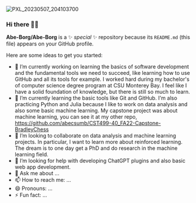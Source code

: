 
![PXL_20230507_204103700](https://github.com/Abe-Borg/Abe-Borg/assets/3855478/59a8e7e9-f7c9-4ddc-a6db-654c8a3e1eb3)

### Hi there 👋😀

**Abe-Borg/Abe-Borg** is a ✨ _special_ ✨ repository because its `README.md` (this file) appears on your GitHub profile.

Here are some ideas to get you started:

- 🔭 I’m currently working on learning the basics of software development and the fundamental tools we need to succeed, like learning how to use GitHub and all its tools for example. I worked hard during my bachelor's of computer science degree program at CSU Monterey Bay. I feel like I have a solid foundation of knowledge, but there is still so much to learn.
- 🌱 I’m currently learning the basic tools like Git and GitHub. I'm also practicing Python and Julia because I like to work on data analysis and also some basic machine learning. My capstone project was about machine learning, you can see it at my other repo, https://github.com/abecsumb/CST499-40_FA22-Capstone-BradleyChess
- 👯 I’m looking to collaborate on data analysis and machine learning projects. In particular, I want to learn more about reinforced learning. The dream is to one day get a PhD and do research in the machine learning field.
- 🤔 I’m looking for help with developing ChatGPT plugins and also basic web app development.
- 💬 Ask me about ...
- 📫 How to reach me: ...
- 😄 Pronouns: ...
- ⚡ Fun fact: ...
